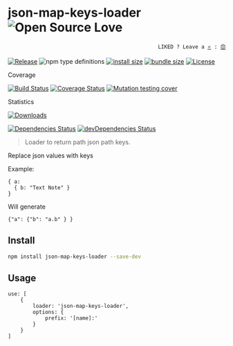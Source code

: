 # json-map-keys-loader ![Open Source Love](https://raw.githubusercontent.com/ellerbrock/open-source-badges/master/badges/open-source-v3/open-source.svg?sanitize=true)

<p align="right">
  <code>LIKED ? Leave a <a href="https://github.com/tiagoporto/json-map-keys-loader/stargazers">⭐</a> : <a href="https://github.com/tiagoporto/json-map-keys-loader/issues">😞</a></code>
</p>

[![Release](https://img.shields.io/npm/v/json-map-keys-loader.svg?style=flat-square&label=release)](https://github.com/tiagoporto/json-map-keys-loader/releases)
![npm type definitions](https://img.shields.io/npm/types/json-map-keys-loader.svg?style=flat-square)
[![install size](https://packagephobia.now.sh/badge?p=json-map-keys-loader)](https://packagephobia.now.sh/result?p=json-map-keys-loader)
[![bundle size](https://img.shields.io/bundlephobia/min/json-map-keys-loader?style=flat-square&label=bundle%20size)](https://bundlephobia.com/result?p=json-map-keys-loader)
[![License](https://img.shields.io/github/license/tiagoporto/json-map-keys-loader.svg?style=flat-square)](https://github.com/tiagoporto/json-map-keys-loader/blob/master/LICENSE)

Coverage

[![Build Status](https://img.shields.io/travis/com/tiagoporto/json-map-keys-loader/master.svg?label=tests&logo=travis&style=flat-square)](https://travis-ci.com/tiagoporto/json-map-keys-loader)
[![Coverage Status](https://img.shields.io/coveralls/tiagoporto/json-map-keys-loader.svg?style=flat-square)](https://coveralls.io/github/tiagoporto/json-map-keys-loader)
[![Mutation testing cover](https://img.shields.io/endpoint?style=flat-square&url=https%3A%2F%2Fbadge-api.stryker-mutator.io%2Fgithub.com%2Ftiagoporto%2Fjson-map-keys-loader%2Fmaster)](https://dashboard.stryker-mutator.io/reports/github.com/tiagoporto/json-map-keys-loader/master)

Statistics

[![Downloads](https://img.shields.io/npm/dt/json-map-keys-loader.svg?style=flat-square)](https://www.npmjs.com/package/json-map-keys-loader)

[![Dependencies Status](https://img.shields.io/david/tiagoporto/json-map-keys-loader.svg?style=flat-square)](https://david-dm.org/tiagoporto/json-map-keys-loader)
[![devDependencies Status](https://img.shields.io/david/dev/tiagoporto/json-map-keys-loader.svg?style=flat-square)](https://david-dm.org/tiagoporto/json-map-keys-loader?type=dev)

> Loader to return path json path keys.

Replace json values with keys

Example:

```
{ a:
  { b: "Text Note" }
}
```

Will generate

```
{"a": {"b": "a.b" } }
```

## Install

```sh
npm install json-map-keys-loader --save-dev
```

## Usage

```
use: [
    {
        loader: 'json-map-keys-loader',
        options: {
            prefix: '[name]:'
        }
    }
]
```

